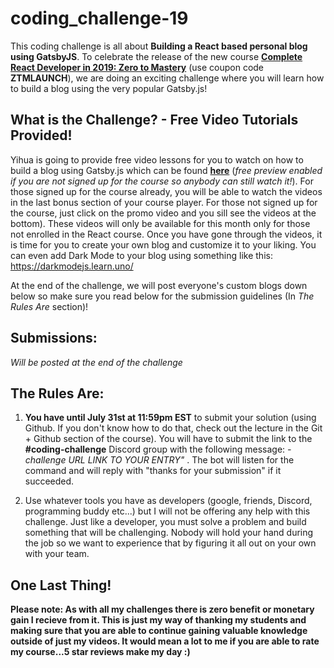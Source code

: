 # coding_challenge-19

This coding challenge is all about **Building a React based personal blog using GatsbyJS**. To celebrate the release of the new course [**Complete React Developer in 2019: Zero to Mastery**](https://www.udemy.com/complete-react-developer-zero-to-mastery/?couponCode=ZTMLAUNCH) (use coupon code **ZTMLAUNCH**), we are doing an exciting challenge where you will learn how to build a blog using the very popular Gatsby.js!


## What is the Challenge? - Free Video Tutorials Provided!
Yihua is going to provide free video lessons for you to watch on how to build a blog using Gatsby.js which can be found [**here**](https://www.udemy.com/complete-react-developer-zero-to-mastery/?couponCode=ZTMLAUNCH) (*free preview enabled if you are not signed up for the course so anybody can still watch it!*). For those signed up for the course already, you will be able to watch the videos in the last bonus section of your course player. For those not signed up for the course, just click on the promo video and you sill see the videos at the bottom). These videos will only be available for this month only for those not enrolled in the React course. Once you have gone through the videos, it is time for you to create your own blog and customize it to your liking. You can even add Dark Mode to your blog using something like this: https://darkmodejs.learn.uno/

At the end of the challenge, we will post everyone's custom blogs down below so make sure you read below for the submission guidelines (In *The Rules Are* section)!

## Submissions:

*Will be posted at the end of the challenge*

## The Rules Are:

1. **You have until July 31st at 11:59pm EST** to submit your solution (using Github. If you don't know how to do that, check out the lecture in the Git + Github section of the course). You will have to submit the link to the **#coding-challenge** Discord group with the following message:  *-challenge URL LINK TO YOUR ENTRY"* . The bot will listen for the command and will reply with "thanks for your submission" if it succeeded.

2. Use whatever tools you have as developers (google, friends, Discord, programming buddy etc...) but I will not be offering any help with this challenge. Just like a developer, you must solve a problem and build something that will be challenging. Nobody will hold your hand during the job so we want to experience that by figuring it all out on your own with your team. 

## One Last Thing!

**Please note: As with all my challenges there is zero benefit or monetary gain I recieve from it. This is just my way of thanking my students and making sure that you are able to continue gaining valuable knowledge outside of just my videos. It would mean a lot to me if you are able to rate my course...5 star reviews make my day :)**

